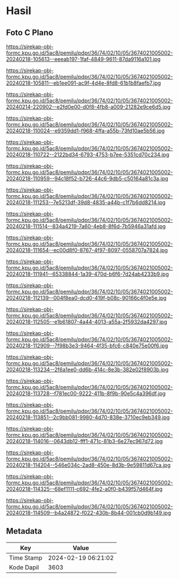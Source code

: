 # Hasil

## Foto C Plano

https://sirekap-obj-formc.kpu.go.id/5ac8/pemilu/pdpr/36/74/02/10/05/3674021005002-20240218-105613--eeeab197-1faf-4849-9611-87da9116a101.jpg

https://sirekap-obj-formc.kpu.go.id/5ac8/pemilu/pdpr/36/74/02/10/05/3674021005002-20240218-105811--eb1ee091-ac9f-4d4e-8fd8-61b1b8faefb7.jpg

https://sirekap-obj-formc.kpu.go.id/5ac8/pemilu/pdpr/36/74/02/10/05/3674021005002-20240214-220902--e2fd0e00-d0f8-4fb8-a009-21282e9ce6d5.jpg

https://sirekap-obj-formc.kpu.go.id/5ac8/pemilu/pdpr/36/74/02/10/05/3674021005002-20240218-110024--e9359dd1-f968-4ffa-a55b-73fd10ae5b56.jpg

https://sirekap-obj-formc.kpu.go.id/5ac8/pemilu/pdpr/36/74/02/10/05/3674021005002-20240218-110722--2122bd34-6793-4753-b7ee-5351cd70c234.jpg

https://sirekap-obj-formc.kpu.go.id/5ac8/pemilu/pdpr/36/74/02/10/05/3674021005002-20240218-110959--94c18f52-b726-44c6-9db5-c50164a81c3a.jpg

https://sirekap-obj-formc.kpu.go.id/5ac8/pemilu/pdpr/36/74/02/10/05/3674021005002-20240218-111253--7e5213df-39d8-4835-a44b-c1f7b6dd8214.jpg

https://sirekap-obj-formc.kpu.go.id/5ac8/pemilu/pdpr/36/74/02/10/05/3674021005002-20240218-111514--834a4219-7a60-4eb8-8f6d-7b5946a31afd.jpg

https://sirekap-obj-formc.kpu.go.id/5ac8/pemilu/pdpr/36/74/02/10/05/3674021005002-20240218-111654--ec00d8f0-8767-4f97-8097-0558707a7824.jpg

https://sirekap-obj-formc.kpu.go.id/5ac8/pemilu/pdpr/36/74/02/10/05/3674021005002-20240218-111941--65338844-1a39-470d-b6f6-7d24ab4233b9.jpg

https://sirekap-obj-formc.kpu.go.id/5ac8/pemilu/pdpr/36/74/02/10/05/3674021005002-20240218-112139--004f8ea0-dcd0-419f-b08c-90166c4f0e5e.jpg

https://sirekap-obj-formc.kpu.go.id/5ac8/pemilu/pdpr/36/74/02/10/05/3674021005002-20240218-112505--e1b61807-4a44-4013-a55a-2f5932da4297.jpg

https://sirekap-obj-formc.kpu.go.id/5ac8/pemilu/pdpr/36/74/02/10/05/3674021005002-20240218-112909--7f98b3e3-9464-4f35-bfc6-c840e75e00f6.jpg

https://sirekap-obj-formc.kpu.go.id/5ac8/pemilu/pdpr/36/74/02/10/05/3674021005002-20240218-113234--2f6a1ee0-dd6b-414c-8e3b-382e02f8903b.jpg

https://sirekap-obj-formc.kpu.go.id/5ac8/pemilu/pdpr/36/74/02/10/05/3674021005002-20240218-113728--f781ec00-9222-411b-8f9b-90e5c4a396df.jpg

https://sirekap-obj-formc.kpu.go.id/5ac8/pemilu/pdpr/36/74/02/10/05/3674021005002-20240218-113851--2c9bb081-9980-4d70-838e-3710ec9eb349.jpg

https://sirekap-obj-formc.kpu.go.id/5ac8/pemilu/pdpr/36/74/02/10/05/3674021005002-20240218-114016--0643db12-fff1-471c-81b3-6e27ec967d72.jpg

https://sirekap-obj-formc.kpu.go.id/5ac8/pemilu/pdpr/36/74/02/10/05/3674021005002-20240218-114204--546e034c-2ad8-450e-8d3b-9e59811d67ca.jpg

https://sirekap-obj-formc.kpu.go.id/5ac8/pemilu/pdpr/36/74/02/10/05/3674021005002-20240218-114325--68ef1111-c692-4fe2-a0f0-b439f57d464f.jpg

https://sirekap-obj-formc.kpu.go.id/5ac8/pemilu/pdpr/36/74/02/10/05/3674021005002-20240218-114509--b4a24872-f022-430b-8b44-001cb0d9b149.jpg


## Metadata

| Key        | Value               |
| ---------- | ------------------- |
| Time Stamp | 2024-02-19 06:21:02 |
| Kode Dapil | 3603                |



